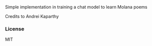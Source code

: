 
Simple implementation in training a chat model to learn Molana  poems 


Credits to Andrei Kaparthy
### License

MIT
